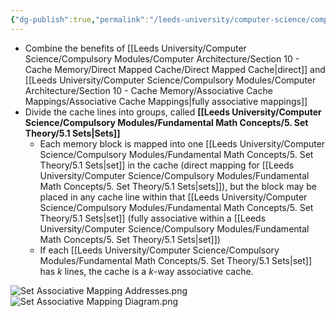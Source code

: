 ```yaml
---
{"dg-publish":true,"permalink":"/leeds-university/computer-science/compulsory-modules/computer-architecture/section-10-cache-memory/associative-cache-mappings/set-associative-mapping/"}
---
```


- Combine the benefits of [[Leeds University/Computer Science/Compulsory Modules/Computer Architecture/Section 10 - Cache Memory/Direct Mapped Cache/Direct Mapped Cache\|direct]] and [[Leeds University/Computer Science/Compulsory Modules/Computer Architecture/Section 10 - Cache Memory/Associative Cache Mappings/Associative Cache Mappings\|fully associative mappings]]
- Divide the cache lines into groups, called **[[Leeds University/Computer Science/Compulsory Modules/Fundamental Math Concepts/5. Set Theory/5.1 Sets\|Sets]]**
	- Each memory block is mapped into one [[Leeds University/Computer Science/Compulsory Modules/Fundamental Math Concepts/5. Set Theory/5.1 Sets\|set]] in the cache (direct mapping for [[Leeds University/Computer Science/Compulsory Modules/Fundamental Math Concepts/5. Set Theory/5.1 Sets\|sets]]), but the block may be placed in any cache line within that [[Leeds University/Computer Science/Compulsory Modules/Fundamental Math Concepts/5. Set Theory/5.1 Sets\|set]] (fully associative within a [[Leeds University/Computer Science/Compulsory Modules/Fundamental Math Concepts/5. Set Theory/5.1 Sets\|set]])
	- If each [[Leeds University/Computer Science/Compulsory Modules/Fundamental Math Concepts/5. Set Theory/5.1 Sets\|set]] has $k$ lines, the cache is a $k$-way associative cache.

![Set Associative Mapping Addresses.png](/img/user/Leeds%20University/Computer%20Science/Compulsory%20Modules/Computer%20Architecture/Section%2010%20-%20Cache%20Memory/Images/Set%20Associative%20Mapping%20Addresses.png)
![Set Associative Mapping Diagram.png](/img/user/Leeds%20University/Computer%20Science/Compulsory%20Modules/Computer%20Architecture/Section%2010%20-%20Cache%20Memory/Images/Set%20Associative%20Mapping%20Diagram.png)
